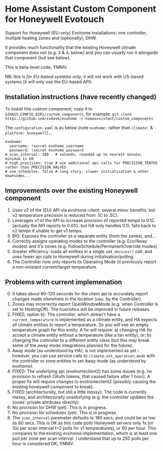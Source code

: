 # Home Assistant Custom Component for Honeywell Evotouch

Support for Honeywell (EU-only) Evohome installations: one controller, multiple heating zones and (optionally), DHW.

It provides much functionality that the existing Honeywell climate component does not (e.g. 3 & 4, below) and you can usually run it alongside that component (but see below).

This is beta-level code, YMMV.

NB: this is _for EU-based systems only_, it will not work with US-based systems (it will only use the EU-based API).

## Installation instructions (have recently changed)

To install this custom component, copy it to `${HASS_CONFIG_DIR}/custom_components`, for example:
  `git clone https://github.com/zxdavb/evohome ~/.homeassistant/custom_components`

The `configuration.yaml` is as below (note `evohome:` rather than `climate:` & `- platform: honeywell`)...
```
evohome:
  username: !secret evohome_username
  password: !secret evohome_password
# scan_interval: 180   # seconds, rounded up to nearest minute, minimum is 60
# high_precision: true # use additional api calls for PRECISION_TENTHS rather than PRECISION_HALVES
# use_schedules: false # long story, slower initialisation & other downsodes...

```

## Improvements over the existing Honeywell component

1. Uses v2 of the (EU) API via evohome-client: several minor benefits, but v2 temperature precision is reduced from .1C to .5C).
2. Leverages v1 of the API to increase precision of reported temps to 0.1C (actually the API reports to 0.01C, but HA only handles 0.1); falls back to v2 temps if unable to get v1 temps. 
3. BIG: Exposes the controller as a separate entity (from the zones), and...
4. Correctly assigns operating modes to the controller (e.g. Eco/Away modes) and it's zones (e.g. FollowSchedule/PermanentOverride modes)
5. Greater efficiency: loads all entities in a single `add_devices()` call, and uses fewer api calls to Honeywell during initialisation/polling.
6. The Controller now only reports its Operating Mode (it previously report a non-existant current/target temperature.

## Problems with current implemenation

0. It takes about 60-120 seconds for the client api to accurately report changes made elsewhere in the location (usu. by the Controller). 
0. Zones may incorrectly report OpenWindowMode (e.g. when Controller is set to HeatingOff).  The hueristics will be improved in future releases.
1. FIXED, option b): The controller, which doesn't have a `current_temperature` is implemented as a climate entity, and HA expects all climate entities to report a temperature.  So you will see an empty temperature graph for this entity.  A fix will require: a) changing HA (to accept a climate entity without a temperature (like a fan entity), or; b) changing the controller to a different entity class (but this may break some of the away mode integrations planned for the future).
2. Away mode (as understood by HA), is not implemented as yet - however, you can use service calls to `climate.set_operation_mode` with the controller or zone entities to set Away mode (as understood by evohome).
3. FIXED: The underlying api (evohomeclient2) has some issues (e.g. no provision to refresh OAuth tokens, that caused failure after 1 hour).  A proper fix will require changes to evohomeclient2 (possibly causing the existing honeywell component to break).
4. FIXED (architecturally, but still a little messy): The code is currently messy, and architecturally unsatisfying (e.g. the controller updates the zones' private attributes directly).
5. No provision for DHW (yet).  This is in progress.
6. No provision for schedules (yet).  This is in progress.
7. The `scan_interval` parameter defaults to 180 secs, and could be as low as 60 secs.  This is OK as this code polls Honeywell servers only 1x (or 3x) per scan interval (+2 polls for v1 temperatures), or 60 per hour.  This compares to the existing evohome implementation, which is at least one poll per zone per scan interval.  I understand that up to 250 polls per hour is considered OK, YMMV.

